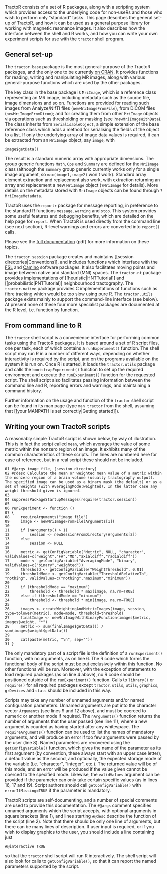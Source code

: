 TractoR consists of a set of R packages, along with a scripting system which provides access to the underlying code for non-useRs and those who wish to perform only "standard" tasks. This page describes the general set-up of TractoR, and how it can be used as a general purpose library for working with magnetic resonance images. It also describes how the interface between the shell and R works, and how you can write your own experiment scripts for use with the `tractor` shell program.

## General set-up

The `tractor.base` package is the most general-purpose of the TractoR packages, and the only one to be currently [on CRAN](http://cran.r-project.org/web/packages/tractor.base/index.html). It provides functions for reading, writing and manipulating MR images, along with various general-purpose functions which are used by the other packages.

The key class in the base package is `MriImage`, which is a reference class representing an MR image, including metadata such as the source file, image dimensions and so on. Functions are provided for reading such images from Analyze/NIfTI files (`newMriImageFromFile`), from DICOM files (`newMriImageFromDicom`); and for creating them from other `MriImage` objects via operations such as thresholding or masking (see `?newMriImageWithData`). The class inherits from `SerialisableObject`, a simple extension of the base reference class which adds a method for serialising the fields of the object to a list. If only the underlying array of image data values is required, it can be extracted from an `MriImage` object, say `image`, with

    image$getData()

The result is a standard numeric array with appropriate dimensions. The group generic functions `Math`, `Ops` and `Summary` are defined for the `MriImage` class (although the `Summary` group generic currently works only for a single image argument, so `max(image1,image2)` won't work). Standard array element extraction and replacement also work, with extraction returning an array and replacement a new `MriImage` object (`?MriImage` for details). More details on the metadata stored with `MriImage` objects can be found through `?MriImageMetadata`.

TractoR uses the `reportr` package for message reporting, in preference to the standard R functions `message`, `warning` and `stop`. This system provides some useful features and debugging benefits, which are detailed on the help page for `report`. When TractoR is used directly from the command line (see next section), R-level warnings and errors are converted into `report()` calls.

Please see the [full documentation](http://cran.r-project.org/web/packages/tractor.base/tractor.base.pdf) (pdf) for more information on these topics.

The `tractor.session` package creates and maintains [[session directories|Conventions]], and includes functions which interface with the [FSL](http://www.fmrib.ox.ac.uk/fsl) and [Camino](http://www.camino.org.uk) software packages. It also facilitates moving points and image between native and standard (MNI) spaces. The `tractor.nt` package provides implementations of [[heuristic|HNTTutorial]] and [[probabilistic|PNTTutorial]] neighbourhood tractography. The `tractor.native` package provides C implementations of functions such as fibre tracking which would be too slow using pure R. The `tractor.utils` package exists mainly to support the command-line interface (see below). At present none of these four more specialist packages are documented at the R level, i.e. function by function.

## From command line to R

The `tractor` shell script is a convenience interface for performing common tasks using the TractoR packages. It is based around a set of R script files, one per task, each of which contains a `runExperiment()` function. The shell script may run R in a number of different ways, depending on whether interactivity is required by the script, and on the programs available on the system it is run on. Once R is started, it loads the `tractor.utils` package and calls the `bootstrapExperiment()` function to set up the required environment and execute the `runExperiment()` function for the requested script. The shell script also facilitates passing information between the command line and R, reporting errors and warnings, and maintaining a command history. 

Further information on the usage and function of the `tractor` shell script can be found in its man page (type `man tractor` from the shell, assuming that [[your MANPATH is set correctly|Getting started]]).

## Writing your own TractoR scripts

A reasonably simple TractoR script is shown below, by way of illustration. This is in fact the script called `mean`, which averages the value of some metric within the nonzero region of an image. It exhibits many of the common characteristics of these scripts. The lines are numbered here for ease of reference, but in a real script these should not be included.

    01 #@args image file, [session directory]
    02 #@desc Calculate the mean or weighted mean value of a metric within the nonzero region of a brain volume (usually tractography output). The specified image can be used as a binary mask (the default) or as a set of weights (with AveragingMode:weighted). In the latter case any weight threshold given is ignored.
    03 
    04 suppressPackageStartupMessages(require(tractor.session))
    05 
    06 runExperiment <- function ()
    07 {
    08     requireArguments("image file")
    09     image <- newMriImageFromFile(Arguments[1])
    10     
    11     if (nArguments() > 1)
    12         session <- newSessionFromDirectory(Arguments[2])
    13     else
    14         session <- NULL
    15     
    16     metric <- getConfigVariable("Metric", NULL, "character", validValues=c("weight","FA","MD","axialdiff","radialdiff"))
    17     mode <- getConfigVariable("AveragingMode", "binary", validValues=c("binary","weighted"))
    18     threshold <- getConfigVariable("WeightThreshold", 0.01)
    19     thresholdMode <- getConfigVariable("ThresholdRelativeTo", "nothing", validValues=c("nothing","maximum","minimum"))
    20     
    21     if (thresholdMode == "maximum")
    22         threshold <- threshold * max(image, na.rm=TRUE)
    23     else if (thresholdMode == "minimum")
    24         threshold <- threshold * min(image, na.rm=TRUE)
    25     
    26     images <- createWeightingAndMetricImages(image, session, type=tolower(metric), mode=mode, threshold=threshold)
    27     finalImage <- newMriImageWithBinaryFunction(images$metric, images$weight, "*")
    28     metric <- sum(finalImage$getData()) / sum(images$weight$getData())
    29     
    30     cat(paste(metric, "\n", sep=""))
    31 }

The only mandatory part of a script file is the definition of a `runExperiment()` function, with no arguments, as on line 6. The R code which forms the functional body of the script must be put exclusively within this function. No other functions will be run. Moreover, with the exception of statements to load required packages (as on line 4 above), no R code should be positioned outside of the `runExperiment()` function. Calls to `library()` or `require()` for all required packages except `tractor.utils`, `utils`, `graphics`, `grDevices` and `stats` should be included in this way.

Scripts may take any number of unnamed arguments and/or named configuration parameters. Unnamed arguments are put into the character vector `Arguments` (see lines 9 and 12 above), and must be coerced to numeric or another mode if required. The `nArguments()` function returns the number of arguments that the user passed (see line 11), where a new argument is counted as having started after any whitespace. The `requireArguments()` function can be used to list the names of mandatory arguments, and will produce an error if too few arguments were passed by the user (line 8). Named parameters are recovered using the `getConfigVariable()` function, which gives the name of the parameter as its first argument (by convention, these always start with an upper case letter), a default value as the second, and optionally, the expected storage mode of the variable (i.e. "character", "integer", etc.). The returned value will be of this mode, and an error will be produced if the value given cannot be coerced to the specified mode. Likewise, the `validValues` argument can be provided if the parameter can only take certain specific values (as in lines 16, 17 and 19). Script authors should call `getConfigVariable()` with `errorIfMissing=TRUE` if the parameter is mandatory.

TractoR scripts are self-documenting, and a number of special comments are used to provide this documentation. The `#@args` comment specifies unnamed arguments which the script accepts, with optional arguments in square brackets (line 1), and lines starting `#@desc` describe the function of the script (line 2). Note that there should be only one line of arguments, but there can be many lines of description. If user input is required, or if you wish to display graphics to the user, you should include a line containing just

    #@interactive TRUE

so that the `tractor` shell script will run R interactively. The shell script will also look for calls to `getConfigVariable()`, so that it can report the named parameters supported by the script.